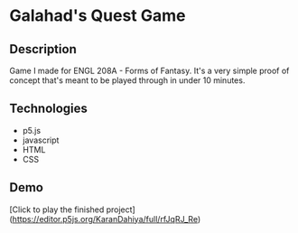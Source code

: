 # Galahad's Quest Game

## Description
Game I made for ENGL 208A - Forms of Fantasy. It's a very simple proof of concept that's meant to be played through in under 10 minutes.

## Technologies

- p5.js
- javascript
- HTML
- CSS

## Demo
[Click to play the finished project] (https://editor.p5js.org/KaranDahiya/full/rfJqRJ_Re)
